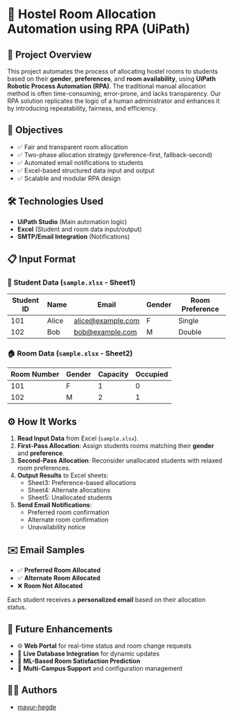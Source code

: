 # 🏨 Hostel Room Allocation Automation using RPA (UiPath)

## 📌 Project Overview

This project automates the process of allocating hostel rooms to students based on their **gender**, **preferences**, and **room availability**, using **UiPath Robotic Process Automation (RPA)**. The traditional manual allocation method is often time-consuming, error-prone, and lacks transparency. Our RPA solution replicates the logic of a human administrator and enhances it by introducing repeatability, fairness, and efficiency.

## 🎯 Objectives

- ✅ Fair and transparent room allocation
- ✅ Two-phase allocation strategy (preference-first, fallback-second)
- ✅ Automated email notifications to students
- ✅ Excel-based structured data input and output
- ✅ Scalable and modular RPA design

## 🛠️ Technologies Used

- **UiPath Studio** (Main automation logic)
- **Excel** (Student and room data input/output)
- **SMTP/Email Integration** (Notifications)


## 📋 Input Format

### 🧑 Student Data (`sample.xlsx` - Sheet1)
| Student ID | Name      | Email               | Gender | Room Preference |
|------------|-----------|---------------------|--------|------------------|
| 101        | Alice     | alice@example.com   | F      | Single           |
| 102        | Bob       | bob@example.com     | M      | Double           |

### 🏠 Room Data (`sample.xlsx` - Sheet2)
| Room Number | Gender | Capacity | Occupied |
|-------------|--------|----------|----------|
| 101         | F      | 1        | 0        |
| 102         | M      | 2        | 1        |

## ⚙️ How It Works

1. **Read Input Data** from Excel (`sample.xlsx`).
2. **First-Pass Allocation**: Assign students rooms matching their **gender** and **preference**.
3. **Second-Pass Allocation**: Reconsider unallocated students with relaxed room preferences.
4. **Output Results** to Excel sheets:
   - Sheet3: Preference-based allocations
   - Sheet4: Alternate allocations
   - Sheet5: Unallocated students
5. **Send Email Notifications**:
   - Preferred room confirmation
   - Alternate room confirmation
   - Unavailability notice

## ✉️ Email Samples

- ✅ **Preferred Room Allocated**  
- ✅ **Alternate Room Allocated**  
- ❌ **Room Not Allocated**

Each student receives a **personalized email** based on their allocation status.


## 🚀 Future Enhancements

- 🌐 **Web Portal** for real-time status and room change requests
- 🔄 **Live Database Integration** for dynamic updates
- 🤖 **ML-Based Room Satisfaction Prediction**
- 🏢 **Multi-Campus Support** and configuration management

## 👨‍💻 Authors

- [mayur-hegde](https://github.com/mayur-hegde)



